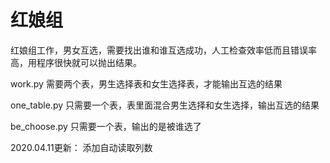 # 红娘组

红娘组工作，男女互选，需要找出谁和谁互选成功，人工检查效率低而且错误率高，用程序很快就可以抛出结果。

work.py 需要两个表，男生选择表和女生选择表，才能输出互选的结果

one_table.py 只需要一个表，表里面混合男生选择和女生选择，输出互选的结果

be_choose.py 只需要一个表，输出的是被谁选了

2020.04.11更新： 
添加自动读取列数 